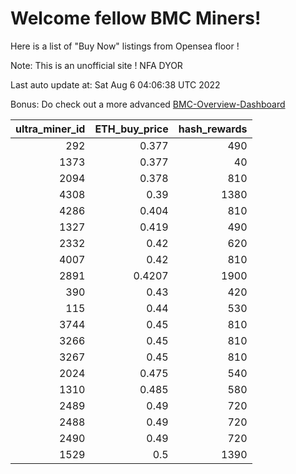 # Welcome fellow BMC Miners!
Here is a list of "Buy Now" listings from Opensea floor !

Note: This is an unofficial site ! NFA DYOR

Last auto update at: Sat Aug  6 04:06:38 UTC 2022

Bonus: Do check out a more advanced [BMC-Overview-Dashboard](https://dune.com/defifunk/BMC-Overview-Dashboard)


|   ultra_miner_id |   ETH_buy_price |   hash_rewards |
|-----------------:|----------------:|---------------:|
|              292 |          0.377  |            490 |
|             1373 |          0.377  |             40 |
|             2094 |          0.378  |            810 |
|             4308 |          0.39   |           1380 |
|             4286 |          0.404  |            810 |
|             1327 |          0.419  |            490 |
|             2332 |          0.42   |            620 |
|             4007 |          0.42   |            810 |
|             2891 |          0.4207 |           1900 |
|              390 |          0.43   |            420 |
|              115 |          0.44   |            530 |
|             3744 |          0.45   |            810 |
|             3266 |          0.45   |            810 |
|             3267 |          0.45   |            810 |
|             2024 |          0.475  |            540 |
|             1310 |          0.485  |            580 |
|             2489 |          0.49   |            720 |
|             2488 |          0.49   |            720 |
|             2490 |          0.49   |            720 |
|             1529 |          0.5    |           1390 |
